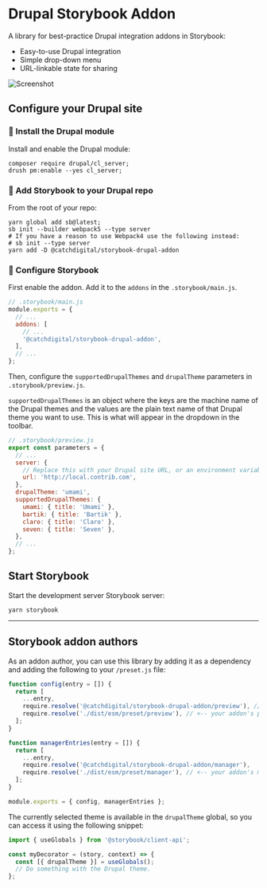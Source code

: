 # Drupal Storybook Addon

A library for best-practice Drupal integration addons in Storybook:

- Easy-to-use Drupal integration
- Simple drop-down menu
- URL-linkable state for sharing

![Screenshot](./assets/screenshot.png)

## Configure your Drupal site

### 🌳 Install the Drupal module

Install and enable the Drupal module:

```console
composer require drupal/cl_server;
drush pm:enable --yes cl_server;
```

### 🌴 Add Storybook to your Drupal repo

From the root of your repo:

```console
yarn global add sb@latest;
sb init --builder webpack5 --type server
# If you have a reason to use Webpack4 use the following instead:
# sb init --type server
yarn add -D @catchdigital/storybook-drupal-addon
```

### 🌵 Configure Storybook

First enable the addon. Add it to the `addons` in the `.storybook/main.js`.

```javascript
// .storybook/main.js
module.exports = {
  // ...
  addons: [
    // ...
    '@catchdigital/storybook-drupal-addon',
  ],
  // ...
};
```

Then, configure the `supportedDrupalThemes` and `drupalTheme` parameters in `.storybook/preview.js`.

`supportedDrupalThemes` is an object where the keys are the machine name of the Drupal themes and the values are the plain text name of that Drupal theme you want to use. This is what will appear in the dropdown in the toolbar.

```javascript
// .storybook/preview.js
export const parameters = {
  // ...
  server: {
    // Replace this with your Drupal site URL, or an environment variable.
    url: 'http://local.contrib.com',
  },
  drupalTheme: 'umami',
  supportedDrupalThemes: {
    umami: { title: 'Umami' },
    bartik: { title: 'Bartik' },
    claro: { title: 'Claro' },
    seven: { title: 'Seven' },
  },
  // ...
};
```

## Start Storybook

Start the development server Storybook server:

```console
yarn storybook
```

---

## Storybook addon authors

As an addon author, you can use this library by adding it as a dependency and adding the following to your `/preset.js` file:

```js
function config(entry = []) {
  return [
    ...entry,
    require.resolve('@catchdigital/storybook-drupal-addon/preview'), // <-- library's preview preset
    require.resolve('./dist/esm/preset/preview'), // <-- your addon's preview preset (if present)
  ];
}

function managerEntries(entry = []) {
  return [
    ...entry,
    require.resolve('@catchdigital/storybook-drupal-addon/manager'),
    require.resolve('./dist/esm/preset/manager'), // <-- your addon's manager (if present)
  ];
}

module.exports = { config, managerEntries };
```

The currently selected theme is available in the `drupalTheme` global, so you can access it using the following snippet:

```js
import { useGlobals } from '@storybook/client-api';

const myDecorator = (story, context) => {
  const [{ drupalTheme }] = useGlobals();
  // Do something with the Drupal theme.
};
```
